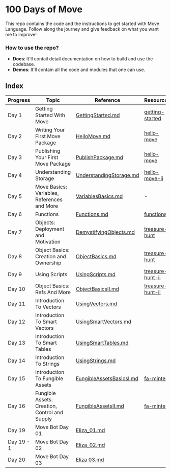 # 100 Days of Move

This repo contains the code and the instructions to get started with Move Language. Follow along the journey and give feedback on what you want me to improve!

### How to use the repo?
- **Docs**: It'll contail detail documentation on how to build and use the codebase. 
- **Demos**: It'll contain all the code and modules that one can use.

## Index

| **Progress**   | **Topic** | **Reference** | **Resources** |
| -------- | ------- | ------- | ------- |
| Day 1 | Getting Started With Move | [GettingStarted.md](docs/GettingStarted.md) | [getting-started](demos/getting-started/)
| Day 2 | Writing Your First Move Package | [HelloMove.md](docs/HelloMove.md) | [hello-move](demos/hello-move/)
| Day 3 | Publishing Your First Move Package | [PublishPackage.md](docs/PublishPackage.md) | [hello-move](demos/hello-move/)
| Day 4 | Understanding Storage | [UnderstandingStorage.md](docs/UnderstandingStorage.md) | [hello-move-ii](demos/hello-move-ii/)
| Day 5 |  Move Basics: Variables, References and More  | [VariablesBasics.md](docs/VariablesBasics.md) | -
| Day 6 | Functions | [Functions.md](docs/Functions.md) | [functions](demos/functions/)
| Day 7 | Objects: Deployment and Motivation | [DemystifyingObjects.md](docs/DemystifyingObjects.md) | [treasure-hunt](demos/treasure-hunt/)
| Day 8 | Object Basics: Creation and Ownership | [ObjectBasics.md](docs/ObjectBasics.md) | [treasure-hunt](demos/treasure-hunt/)
| Day 9 | Using Scripts | [UsingScripts.md](docs/UsingScripts.md) | [treasure-hunt-ii](demos/treasure-hunt-ii/)
| Day 10 | Object Basics: Refs And More| [ObjectBasicsII.md](docs/ObjectBasicsII.md) | [treasure-hunt-ii](demos/treasure-hunt-ii/)
| Day 11 | Introduction To Vectors| [UsingVectors.md](docs/UsingVectors.md) |
| Day 12 | Introduction To Smart Vectors| [UsingSmartVectors.md](docs/UsingSmartVectors.md) |
| Day 13 | Introduction To Smart Tables| [UsingSmartTables.md](docs/UsingSmartTables.md) |
| Day 14 | Introduction To Strings| [UsingStrings.md](docs/UsingStrings.md) |
| Day 15 | Introduction To Fungible Assets| [FungibleAssetsBasicsI.md](docs/FungibleAssetsBasicsI.md) | [fa-minter](demos/fa-minter/)
| Day 16 | Fungible Assets: Creation, Control and Supply| [FungibleAssetsII.md](docs/FungibleAssetsII.md) | [fa-minter](demos/fa-minter/)
| Day 19 | Move Bot Day 01| [Eliza_01.md](docs/Eliza_01.md) |
| Day 19 - 1 | Move Bot Day 02| [Eliza_02.md](docs/Eliza_02.md) |
| Day 20 | Move Bot Day 03 | [Eliza 03.md](docs/Eliza_03.md) |
